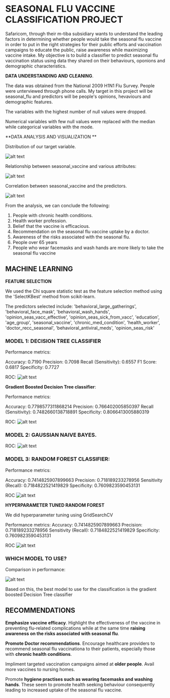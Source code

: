 # **SEASONAL FLU VACCINE CLASSIFICATION PROJECT**


Safaricom, through their m-tiba subsidiary wants to understand the leading factors in determining whether people would take the seasonal flu vaccine in order to put in the right strategies for their public efforts and vaccination campaigns to educate the public, raise awareness while maximizing vaccine intake.
My objective is to build a classifier to predict seasonal flu vaccination status using data they shared on their behaviours, oponions and demographic characteristics.



**DATA UNDERSTANDING AND CLEANING**.


The data was obtained from the National 2009 H1N1 Flu Survey. 
People were unterviewed through phone calls.
My target in this project will be seasonal_flu and predictors will be people's opinions, hevaviours and demographic features.

The variables with the highest number of null values were dropped.

Numerical variables with few null values were replaced with the median while categorical variables with the mode.




**DATA ANALYSIS AND VISUALIZATION
**

Distribution of our target variable.

![alt text](image.png)

Relationship between seasonal_vaccine and various attributes:

![alt text](image-1.png)

Correlation between seasonal_vaccine and the predictors.

![alt text](image-2.png)

From the analysis, we can conclude the following:

1. People with chronic health conditions.
2. Health worker profession.
3. Belief that the vaccine is efficacious.
4. Recommendation on the seasonal flu vaccine uptake by a doctor.
5. Awareness of the risks associated with the seasonal flu.
6. People over 65 years
7. People who wear facemasks and wash hands are more likely to take the seasonal flu vaccine

## MACHINE LEARNING

**FEATURE SELECTION**

We used the Chi square statistic test as the feature selection method using the 'SelectKBest' method from scikit-learn.

The predictors selected include:
'behavioral_large_gatherings', 'behavioral_face_mask', 'behavioral_wash_hands', 'opinion_seas_vacc_effective', 'opinion_seas_sick_from_vacc', 'education', 'age_group', 'seasonal_vaccine', 'chronic_med_condition', 'health_worker', 'doctor_recc_seasonal', 'behavioral_antiviral_meds', 'opinion_seas_risk'

### MODEL 1: DECISION TREE CLASSIFIER

Performance metrics:

Accuracy: 0.7190
Precision: 0.7098
Recall (Sensitivity): 0.6557
F1 Score: 0.6817
Specificity: 0.7727

ROC:
![alt text](image-3.png)

**Gradient Boosted Decision Tree classifier**:

Performance metrics:

Accuracy: 0.7798577311868214
Precision: 0.766402005850397
Recall (Sensitivity): 0.7482660138718891
Specificity: 0.8066413005880319

ROC:
![alt text](image-4.png)

### MODEL 2: GAUSSIAN NAIVE BAYES.

ROC:
![alt text](image-5.png)

### MODEL 3: RANDOM FOREST CLASSIFIER:

Performance metrics:

Accuracy: 0.7414825907899663
Precision: 0.718189233278956
Sensitivity (Recall): 0.7184822521419829
Specificity: 0.7609823590453131

ROC
![alt text](image-8.png)

**HYPERPARAMETER TUNED RANDOM FOREST**

We did hyperparameter tuning using GridSearchCV

Performance metrics:
Accuracy: 0.7414825907899663
Precision: 0.718189233278956
Sensitivity (Recall): 0.7184822521419829
Specificity: 0.7609823590453131

ROC
![alt text](image-9.png)

### WHICH MODEL TO USE?

Comparison in performance:

![alt text](image-7.png)

Based on this, the best model to use for the classification is the gradient boosted Decision Tree classifier


## RECOMMENDATIONS

**Emphasize vaccine efficacy**. Highlight the effectiveness of the vaccine in preventing flu-related complications while at the same time **raising awareness on the risks associated with seasonal flu**.

**Promote Doctor recommendations**. Encourage healthcare providers to recommend seasonal flu vaccinationa to their patients, especially those with **chronic health conditions**.

Impliment targeted vaccination campaigns aimed at **older people**. Avail more vaccines to nursing homes.

Promote **hygiene practises such as wearing facemasks and washing hands**. These seem to promote health seeking behaviour consequently leading to increased uptake of the seasonal flu vaccine.